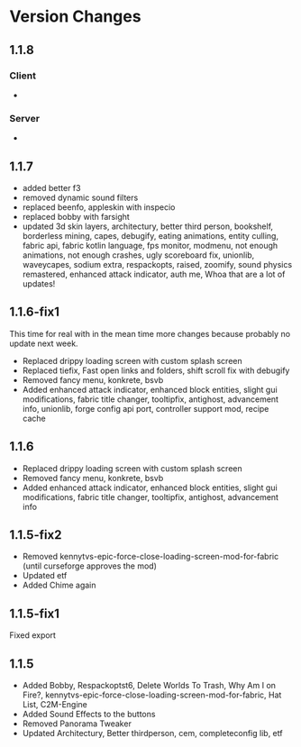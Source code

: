 # Version Changes

## 1.1.8

### Client

- 

### Server

- 

## 1.1.7

- added better f3
- removed dynamic sound filters
- replaced beenfo, appleskin with inspecio
- replaced bobby with farsight
- updated 3d skin layers, architectury, better third person, bookshelf, borderless mining, capes, debugify, eating animations, entity culling, fabric api, fabric kotlin language, fps monitor, modmenu, not enough animations, not enough crashes, ugly scoreboard fix, unionlib, waveycapes, sodium extra, respackopts, raised, zoomify, sound physics remastered, enhanced attack indicator, auth me,   Whoa that are a lot of updates!

## 1.1.6-fix1
This time for real
with in the mean time more changes because probably no update next week.

- Replaced drippy loading screen with custom splash screen
- Replaced tiefix, Fast open links and folders, shift scroll fix with debugify
- Removed fancy menu, konkrete, bsvb
- Added enhanced attack indicator, enhanced block entities, slight gui modifications, fabric title changer, tooltipfix, antighost, advancement info, unionlib, forge config api port, controller support mod, recipe cache

## 1.1.6
- Replaced drippy loading screen with custom splash screen
- Removed fancy menu, konkrete, bsvb
- Added enhanced attack indicator, enhanced block entities, slight gui modifications, fabric title changer, tooltipfix, antighost, advancement info

## 1.1.5-fix2
- Removed kennytvs-epic-force-close-loading-screen-mod-for-fabric (until curseforge approves the mod)
- Updated etf
- Added Chime again

## 1.1.5-fix1
Fixed export

## 1.1.5
- Added Bobby, Respackoptst6, Delete Worlds To Trash, Why Am I on Fire?, kennytvs-epic-force-close-loading-screen-mod-for-fabric, Hat List, C2M-Engine
- Added Sound Effects to the buttons
- Removed Panorama Tweaker
- Updated Architectury, Better thirdperson, cem, completeconfig lib, etf
